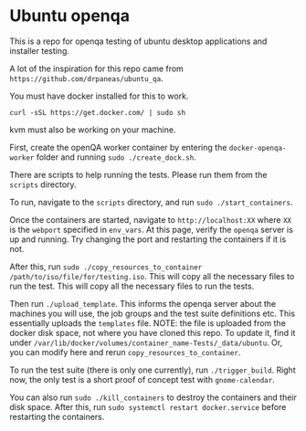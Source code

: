 # Ubuntu openqa

This is a repo for openqa testing of ubuntu desktop applications and installer testing.

A lot of the inspiration for this repo came from `https://github.com/drpaneas/ubuntu_qa`.

You must have docker installed for this to work.
```
curl -sSL https://get.docker.com/ | sudo sh
```

kvm must also be working on your machine.

First, create the openQA worker container by entering the `docker-openqa-worker` folder and running
`sudo ./create_dock.sh`.

There are scripts to help running the tests. Please run them from the `scripts` directory.

To run, navigate to the `scripts` directory, and run `sudo ./start_containers`.

Once the containers are started, navigate to `http://localhost:XX` where `XX` is the `webport` specified in `env_vars`.
At this page, verify the `openqa` server is up and running. Try changing the port and restarting the containers if it is not.

After this, run `sudo ./copy_resources_to_container /path/to/iso/file/for/testing.iso`. This will copy all the necessary files to run the test. This will copy all the necessary files to run the tests.

Then run `./upload_template`. This informs the openqa server about the machines you will use, the job groups and the test suite definitions etc. This essentially uploads the `templates` file. NOTE: the file is uploaded from the docker disk space, not where you have cloned this repo.
To update it, find it under `/var/lib/docker/volumes/container_name-Tests/_data/ubuntu`. Or, you can modify here and rerun `copy_resources_to_container`.

To run the test suite (there is only one currently), run `./trigger_build`. Right now, the only test is a short proof of concept test with `gnome-calendar`.

You can also run `sudo ./kill_containers` to destroy the containers and their disk space. After this, run `sudo systemctl restart docker.service` before restarting the containers.